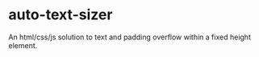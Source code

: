 # auto-text-sizer
An html/css/js solution to text and padding overflow within a fixed height element.
